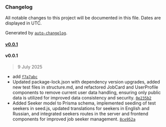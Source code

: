### Changelog

All notable changes to this project will be documented in this file. Dates are displayed in UTC.

Generated by [`auto-changelog`](https://github.com/CookPete/auto-changelog).

#### [v0.0.1](https://github.com/symonbaikov/worknow/compare/v0.0.1...v0.0.1)

#### v0.0.1

> 9 July 2025

- add [`f7a7abc`](https://github.com/symonbaikov/worknow/commit/f7a7abc6aec9efad8d083ca4d09c4c8bcbefbae0)
- Updated package-lock.json with dependency version upgrades, added new test files in structure.md, and refactored JobCard and UserProfile components to remove current user data handling, ensuring only public data is utilized for improved data consistency and security. [`0e235b2`](https://github.com/symonbaikov/worknow/commit/0e235b239505f5cfb288bd0bfc3f1890f882806f)
- Added Seeker model to Prisma schema, implemented seeding of test seekers in seed.js, updated translations for seekers in English and Russian, and integrated seekers routes in the server and frontend components for improved job seeker management. [`8ce952a`](https://github.com/symonbaikov/worknow/commit/8ce952ac0bc301bdb0ed0a0f5cb44d6449f0f61e)

